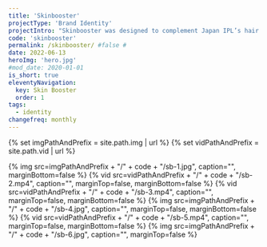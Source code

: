 ```yaml
---
title: 'Skinbooster'
projectType: 'Brand Identity'
projectIntro: "Skinbooster was designed to complement Japan IPL’s hair removal service. The brand identity of simplicity is reflected with minimalistic design elements to bring focus to the product, and simple illustrations overlayed to enchance the concept that skin is \"boosted\". The colour scheme selected was to run parallel to Japan IPL’s style guide.<br><br>The concept behind the product is to give skin an extra boost of hydration is examplified with elements of water to invoke feelings of quenching thrist and soothing parched skin."
code: 'skinbooster'
permalink: /skinbooster/ #false #
date: 2022-06-13
heroImg: 'hero.jpg'
#mod_date: 2020-01-01
is_short: true
eleventyNavigation:
  key: Skin Booster
  order: 1
tags: 
  - identity
changefreq: monthly
---
```

{% set imgPathAndPrefix = site.path.img | url %}
{% set vidPathAndPrefix = site.path.vid | url %}

<!-- ## Marketing Collateral -->

{% img src=imgPathAndPrefix + "/" + code + "/sb-1.jpg", caption="", marginBottom=false %}
{% vid src=vidPathAndPrefix + "/" + code + "/sb-2.mp4", caption="", marginTop=false, marginBottom=false %}
{% vid src=vidPathAndPrefix + "/" + code + "/sb-3.mp4", caption="", marginTop=false, marginBottom=false %}
{% img src=imgPathAndPrefix + "/" + code + "/sb-4.jpg", caption="", marginTop=false, marginBottom=false %}
{% vid src=vidPathAndPrefix + "/" + code + "/sb-5.mp4", caption="", marginTop=false, marginBottom=false %}
{% img src=imgPathAndPrefix + "/" + code + "/sb-6.jpg", caption="", marginTop=false %}